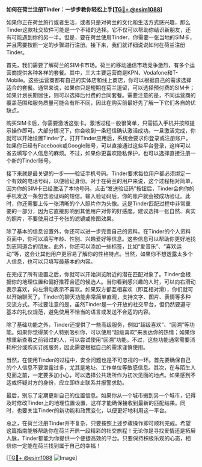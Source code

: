 **如何在荷兰注册Tinder：一步步教你轻松上手[[TG💪+ @esim1088](https://t.me/s/esim1088)]**

如果你正在荷兰旅行或者生活，或者只是对荷兰的文化和生活方式感兴趣，那么Tinder这款社交软件可能是一个不错的选择。它不仅可以帮助你结识新朋友，还有可能遇到你的另一半。但是，要在荷兰使用Tinder，你需要一张当地的SIM卡，并且需要按照一定的步骤进行注册。接下来，我们就详细说说如何在荷兰注册Tinder。

首先，我们需要了解荷兰的SIM卡市场。荷兰的移动通信市场竞争激烈，有多个运营商提供各种各样的套餐。其中，三大主要运营商是KPN、Vodafone和T-Mobile。这些运营商都有自己的实体店和线上商店，你可以根据自己的需求选择适合的套餐。通常来说，如果你只是短期在荷兰逗留，可以选择预付费的SIM卡；如果计划长期居住，则可以选择后付费的合同套餐。需要注意的是，不同运营商的覆盖范围和服务质量可能会有所不同，因此在购买前最好先了解一下它们各自的优缺点。

购买SIM卡后，你需要激活这张卡。激活过程一般很简单，只需插入手机并按照提示操作即可。大部分情况下，你会收到一条短信确认激活成功。一旦激活完成，你就可以开始设置Tinder了。打开Tinder应用后，系统会要求你登录或注册账户。如果你已经有Facebook或Google账号，可以直接通过这些平台登录，这样可以省去填写个人信息的麻烦。不过，如果你更喜欢隐私保护，也可以选择直接注册一个新的Tinder账号。

接下来就是最关键的一步——验证手机号码。Tinder要求每位用户都必须绑定一个有效的电话号码，以便验证身份。对于在荷兰的用户来说，这个过程相对简单，因为你的SIM卡已经激活了本地号码。点击“发送验证码”按钮后，Tinder会向你的手机发送一条包含验证码的短信。输入验证码后，你的账户就会被成功验证。此时，你还需要上传一张清晰的个人照片作为头像。这是Tinder匹配过程中非常重要的一部分，因为它直接影响到其他用户对你的好感度。建议选择一张自然、真实的照片，不要使用过于夸张的滤镜或修图效果。

除了基本的信息设置外，你还可以进一步完善自己的资料。在Tinder的个人资料页面中，你可以填写年龄、性别、兴趣爱好等信息。这些信息可以帮助你更好地找到志同道合的朋友。此外，你还可以添加一些标签，比如“爱音乐”、“喜欢运动”等，这会让其他用户更容易了解你的性格特点。当然，如果你不想透露太多个人信息，也可以只填写最基本的内容。

在完成了所有设置之后，你就可以开始浏览附近的潜在匹配对象了。Tinder会根据你的地理位置和偏好推荐合适的候选人。当你看到感兴趣的人时，可以向右滑动表示喜欢，向左滑动表示不喜欢。如果双方都互相喜欢（即互相对滑），你们就可以开始聊天了。Tinder的聊天功能非常简单直观，支持文字、图片、表情等多种交流方式。不过要注意的是，虽然Tinder是一个开放的社交平台，但仍然要遵守基本的礼仪规范，避免使用不恰当的语言或发送不合适的内容。

除了基础功能之外，Tinder还提供了一些高级服务，例如“超级喜欢”、“回溯”等功能。如果你觉得某个人特别吸引你，可以使用“超级喜欢”来表达你的热情；如果你想重新查看之前错过的人，可以尝试使用“回溯”功能。不过，这些功能通常需要消耗积分或购买订阅服务，因此需要根据自己的需求谨慎使用。

当然，在使用Tinder的过程中，安全问题也是不可忽视的一环。首先要确保自己的个人信息不要泄露过多，尤其是地址、工作单位等敏感信息。其次，在与陌生人见面之前，一定要多加小心，可以选择公共场所作为初次见面的地点。如果感到不适或怀疑对方的身份，应立即终止联系并报警求助。

最后，别忘了定期更新自己的位置信息。如果你从一个城市搬到另一个城市，记得及时修改Tinder上的地理位置设置，这样才能确保接收到最新的匹配结果。同时，也要关注Tinder的新功能和政策变化，以便更好地利用这一平台。

总之，在荷兰注册Tinder并不复杂，只要按照上述步骤操作即可顺利完成。希望这篇指南能够帮助你在荷兰开启一段精彩的社交旅程！无论你是寻找爱情还是拓展人脉，Tinder都能为你提供一个便捷高效的平台。只要保持积极乐观的心态，相信你一定能在荷兰找到属于自己的幸福！

[[TG💪+ @esim1088](https://t.me/s/esim1088) ![Image](https://i.postimg.cc/4NQfJmqS/Snipaste-2025-05-13-00-14-12.png)]